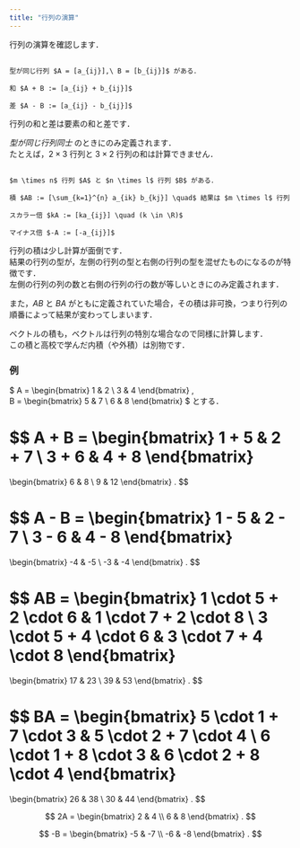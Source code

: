 ```yaml
---
title: "行列の演算"
---
```


行列の演算を確認します．

~~~definition:和と差

型が同じ行列 $A = [a_{ij}],\ B = [b_{ij}]$ がある．

和 $A + B := [a_{ij} + b_{ij}]$

差 $A - B := [a_{ij} - b_{ij}]$

~~~

行列の和と差は要素の和と差です．

*型が同じ行列同士* のときにのみ定義されます．  
たとえば，$2 \times 3$ 行列と $3 \times 2$ 行列の和は計算できません．

~~~definition:積

$m \times n$ 行列 $A$ と $n \times l$ 行列 $B$ がある．

積 $AB := [\sum_{k=1}^{n} a_{ik} b_{kj}] \quad$ 結果は $m \times l$ 行列

スカラー倍 $kA := [ka_{ij}] \quad (k \in \R)$

マイナス倍 $-A := [-a_{ij}]$

~~~

行列の積は少し計算が面倒です．  
結果の行列の型が，左側の行列の型と右側の行列の型を混ぜたものになるのが特徴です．  
左側の行列の列の数と右側の行列の行の数が等しいときにのみ定義されます．

また，$AB$ と $BA$ がともに定義されていた場合，その積は非可換，つまり行列の順番によって結果が変わってしまいます．

ベクトルの積も，ベクトルは行列の特別な場合なので同様に計算します．  
この積と高校で学んだ内積（や外積）は別物です．

### 例

$
A =
\begin{bmatrix}
    1 & 2 \\
    3 & 4
\end{bmatrix}
,\
B =
\begin{bmatrix}
    5 & 7 \\
    6 & 8
\end{bmatrix}
$
とする．

$$
A + B =
\begin{bmatrix}
    1 + 5 & 2 + 7 \\
    3 + 6 & 4 + 8
\end{bmatrix}
=
\begin{bmatrix}
    6 & 8 \\
    9 & 12
\end{bmatrix}
.
$$

$$
A - B =
\begin{bmatrix}
    1 - 5 & 2 - 7 \\
    3 - 6 & 4 - 8
\end{bmatrix}
=
\begin{bmatrix}
    -4 & -5 \\
    -3 & -4
\end{bmatrix}
.
$$

$$
AB = 
\begin{bmatrix}
    1 \cdot 5 + 2 \cdot 6 & 1 \cdot 7 + 2 \cdot 8 \\
    3 \cdot 5 + 4 \cdot 6 & 3 \cdot 7 + 4 \cdot 8
\end{bmatrix}
=
\begin{bmatrix}
    17 & 23 \\
    39 & 53
\end{bmatrix}
.
$$

$$
BA =
\begin{bmatrix}
    5 \cdot 1 + 7 \cdot 3 & 5 \cdot 2 + 7 \cdot 4 \\
    6 \cdot 1 + 8 \cdot 3 & 6 \cdot 2 + 8 \cdot 4
\end{bmatrix}
=
\begin{bmatrix}
    26 & 38 \\
    30 & 44
\end{bmatrix}
.
$$

$$
2A =
\begin{bmatrix}
    2 & 4 \\
    6 & 8
\end{bmatrix}
.
$$

$$
-B =
\begin{bmatrix}
    -5 & -7 \\
    -6 & -8
\end{bmatrix}
.
$$